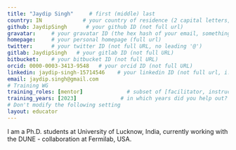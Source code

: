 ```yaml
---
title: "Jaydip Singh"     # first (middle) last
country: IN             # your country of residence (2 capital letters, e.g. US, GB, DE)
github: JaydipSingh      # your github ID (not full url)
gravatar:     # your gravatar ID (the hex hash of your email, something like 123ef...123)
homepage:     # your personal homepage (full url)
twitter:      # your twitter ID (not full URL, no leading '@')
gitlab: JaydipSingh   # your gitlab ID (not full URL)
bitbucket:    # your bitbucket ID (not full URL)
orcid: 0000-0003-3413-9548   # your orcid ID (not full URL)
linkedin: jaydip-singh-15714546    # your linkedin ID (not full url, i.e. the last bit of the url to your profile)
email: jaydip.singh@gmail.com
# Training WG
training_roles: [mentor]              # subset of [facilitator, instructor, mentor], can stay empty ([])
training_years: [2023]              # in which years did you help out? (e.g. [2022, 2023])
# Don't modify the following setting
layout: educator
---
```

I am a Ph.D. students at University of Lucknow, India, currently working with the DUNE - collaboration at Fermilab,  USA.
